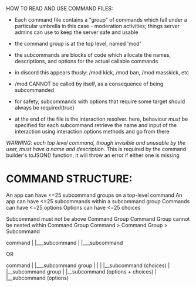 HOW TO READ AND USE COMMAND FILES:
 - Each command file contains a "group" of commands which fall under a particular umbrella
   in this case - moderation activities; things server admins can use to keep the server safe and usable

- the command group is at the top level, named 'mod'
- the subcommands are blocks of code which allocate the names, descriptions, and options for the actual callable commands
- in discord this appears thusly: /mod kick, /mod ban, /mod masskick, etc
- /mod CANNOT be called by itself, as a consequence of being subcommanded
- for safety, subcommands with options that require some target should always be required(true)

- at the end of the file is the interaction resolver. here, behaviour *must* be specified for each subcommand 
  retrieve the name and input of the interaction using interaction.options methods and go from there

*WARNING: each top level command, though invisible and unusable by the user, must have a name and description.*
This is required by the command builder's toJSON() function, it will throw an error if either one is missing


COMMAND STRUCTURE:
=============================
An app can have <=25 subcommand groups on a top-level command
An app can have <=25 subcommands within a subcommand group
Commands can have <=25 options
Options can have <=25 choices

Subcommand must not be above Command Group
Command Group cannot be nested within Command Group
Command > Command Group > Subcommand

command
|
|___subcommand
|
|___subcommand

OR

command
   |
   |___subcommand group
   |        |
   |        |__subcommand (choices)
   |
   |__subcommand group
            |
            |__subcommand (options + choices)
            |
            |__subcommand (options)



